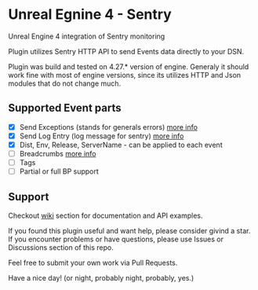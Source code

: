 # Unreal Egnine 4 - Sentry
Unreal Engine 4 integration of Sentry monitoring

Plugin utilizes Sentry HTTP API to send Events data directly to your DSN.

Plugin was build and tested on 4.27.* version of engine.
Generaly it should work fine with most of engine versions, since its utilizes HTTP and Json modules that do not change much.

## Supported Event parts
* [x] Send Exceptions (stands for generals errors) [more info](https://develop.sentry.dev/sdk/event-payloads/types/#exception)
* [x] Send Log Entry (log message for sentry) [more info](https://develop.sentry.dev/sdk/event-payloads/types/#logentry)
* [x] Dist, Env, Release, ServerName - can be applied to each event
* [ ] Breadcrumbs [more info](https://develop.sentry.dev/sdk/event-payloads/types/#typedef-Breadcrumbs)
* [ ] Tags
* [ ] Partial or full BP support 

## Support
Checkout [wiki](https://github.com/GloryOfNight/UE4_Sentry/wiki) section for documentation and API examples.

If you found this plugin useful and want help, please consider givind a star.
If you encounter problems or have questions, please use Issues or Discussions section of this repo.

Feel free to submit your own work via Pull Requests.

Have a nice day! (or night, probably night, probably, yes.)
